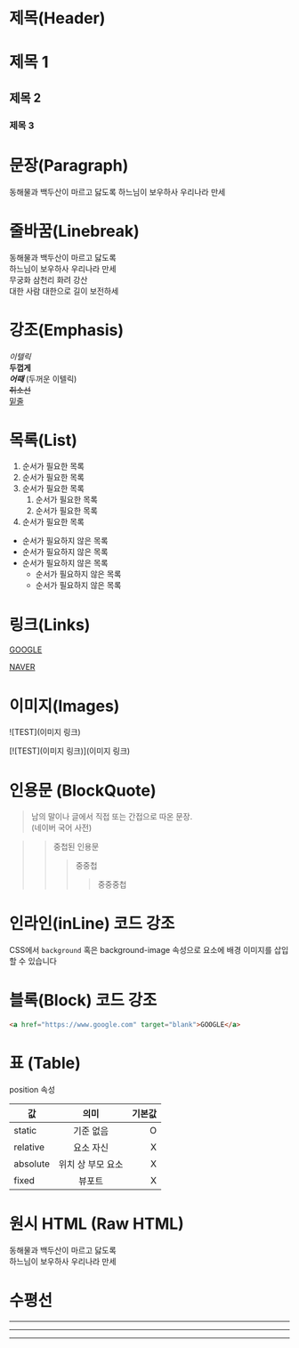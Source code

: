 # 제목(Header)

# 제목 1

## 제목 2

### 제목 3

# 문장(Paragraph)

동해물과 백두산이 마르고 닳도록
하느님이 보우하사 우리나라 만세

# 줄바꿈(Linebreak)

동해물과 백두산이 마르고 닳도록  
하느님이 보우하사 우리나라 만세  
무궁화 삼천리 화려 강산  
대한 사람 대한으로 길이 보전하세

# 강조(Emphasis)

_이텔릭_  
**두껍게**   
**_어때_**  (두꺼운 이텔릭)  
~~취소선~~  
<u>밑줄</u>

# 목록(List)  

1. 순서가 필요한 목록
1. 순서가 필요한 목록
1. 순서가 필요한 목록
    1. 순서가 필요한 목록
    1. 순서가 필요한 목록
1. 순서가 필요한 목록

- 순서가 필요하지 않은 목록
- 순서가 필요하지 않은 목록
- 순서가 필요하지 않은 목록
    - 순서가 필요하지 않은 목록
    - 순서가 필요하지 않은 목록
  
# 링크(Links)

[GOOGLE](https://google.com)

[NAVER](https://naver.com "네이버로 이동")

# 이미지(Images)

![TEST](이미지 링크)

[![TEST](이미지 링크)](이미지 링크)

# 인용문 (BlockQuote)

> 남의 말이나 글에서 직접 또는 간접으로 따온 문장.  
> (네이버 국어 사전)

>> 중첩된 인용문
>>> 중중첩
>>>> 중중중첩

# 인라인(inLine) 코드 강조

CSS에서 `background` 혹은 
background-image 속성으로 요소에 배경 
이미지를 삽입할 수 있습니다

# 블록(Block) 코드 강조

```html
<a href="https://www.google.com" target="blank">GOOGLE</a>
```


# 표 (Table)

position 속성  

값 | 의미 | 기본값
--|:--:|--:
static | 기준 없음  | O
relative | 요소 자신 | X
absolute | 위치 상 부모 요소 | X
fixed | 뷰포트 | X


# 원시 HTML (Raw HTML)

동해물과 백두산이 마르고 닳도록  
하느님이 보우하사 우리나라 만세


# 수평선

---

***

___